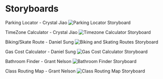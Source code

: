 # Storyboards

Parking Locator - Crystal Jiao
![Parking Locator Storyboard](https://github.com/dssung/COGS121-NONAME/blob/master/Storyboard%20Images/ParkingStoryboard.jpg)

TimeZone Calculator - Crystal Jiao
![Timezone Calculator Storyboard](https://github.com/dssung/COGS121-NONAME/blob/master/Storyboard%20Images/TimezoneStoryboard.jpg)

Biking/Skate Route - Daniel Sung
![Biking and Skating Routes Storyboard](https://github.com/dssung/COGS121-NONAME/blob/master/Storyboard%20Images/bike:skate.PNG)

Gas Cost Calculator - Daniel Sung
![Gas Cost Calculator Storyboard](https://github.com/dssung/COGS121-NONAME/blob/master/Storyboard%20Images/gascoster.PNG)

Bathroom Finder - Grant Nelson
![Bathroom Finder Storyboard](https://github.com/dssung/COGS121-NONAME/blob/master/Storyboard%20Images/BathroomFinderStory.jpg)

Class Routing Map - Grant Nelson
![Class Routing Map Storyboard](https://github.com/dssung/COGS121-NONAME/blob/master/Storyboard%20Images/MapClassRoutesStory.jpg)